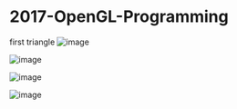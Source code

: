 # 2017-OpenGL-Programming

first triangle
![image](https://user-images.githubusercontent.com/59910227/89098081-69a95080-d41f-11ea-86f5-ba9f8483c57b.png)

![image](https://user-images.githubusercontent.com/59910227/89098172-0f5cbf80-d420-11ea-9aa4-8699f19a08a4.png)

![image](https://user-images.githubusercontent.com/59910227/89098323-7464e500-d421-11ea-9364-e4868f8461fb.png)

![image](https://user-images.githubusercontent.com/59910227/89098225-8f832500-d420-11ea-8c64-3e8b2719c102.png)
